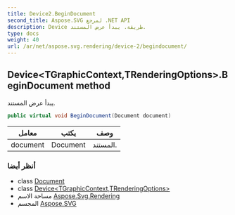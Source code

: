 ```yaml
---
title: Device2.BeginDocument
second_title: Aspose.SVG لمرجع .NET API
description: Device طريقة. يبدأ عرض المستند.
type: docs
weight: 40
url: /ar/net/aspose.svg.rendering/device-2/begindocument/
---
```

## Device&lt;TGraphicContext,TRenderingOptions&gt;.BeginDocument method

يبدأ عرض المستند.

```csharp
public virtual void BeginDocument(Document document)
```

| معامل | يكتب | وصف |
| --- | --- | --- |
| document | Document | المستند. |

### أنظر أيضا

* class [Document](../../../aspose.svg.dom/document/)
* class [Device&lt;TGraphicContext,TRenderingOptions&gt;](../)
* مساحة الاسم [Aspose.Svg.Rendering](../../device-2/)
* المجسم [Aspose.SVG](../../../)


